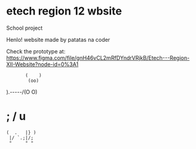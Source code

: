 # etech region 12 wbsite
 School project

Henlo! website made by patatas na coder

Check the prototype at:
https://www.figma.com/file/gnH46vCL2mRfDYndrVRjkB/Etech---Region-XII-Website?node-id=0%3A1

           (    )
            (oo)
   )\.-----/(O O)
  # ;       / u
    (  .   |} )
     |/ `.;|/;
     "     " "